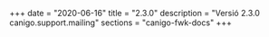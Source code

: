 +++
date        = "2020-06-16"
title       = "2.3.0"
description = "Versió 2.3.0 canigo.support.mailing"
sections    = "canigo-fwk-docs"
+++